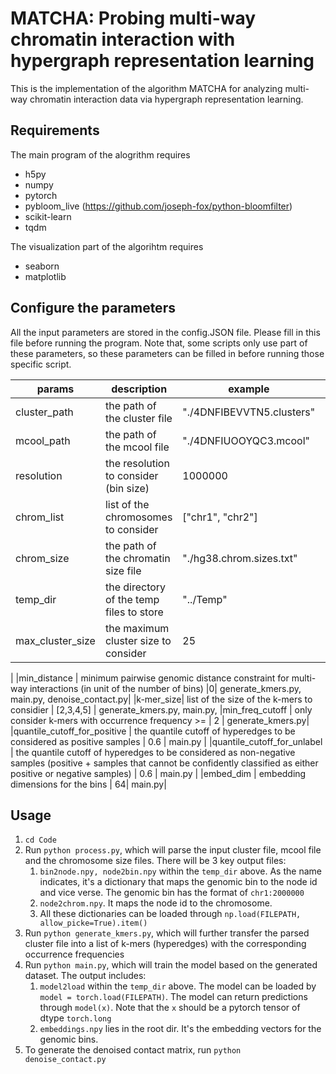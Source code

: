 # MATCHA: Probing multi-way chromatin interaction with hypergraph representation learning

This is the implementation of the algorithm MATCHA for analyzing multi-way chromatin interaction data via hypergraph representation learning.

## Requirements
The main program of the alogrithm requires


- h5py
- numpy
- pytorch
- pybloom_live (https://github.com/joseph-fox/python-bloomfilter)
- scikit-learn
- tqdm


The visualization part of the algorihtm requires

- seaborn
- matplotlib

## Configure the parameters

All the input parameters are stored in the config.JSON file. 
Please fill in this file before running the program.
Note that, some scripts only use part of these parameters, so these parameters can be filled in before running those specific script.

| params       | description                  | example                   | used in    |
|--------------|------------------------------|---------------------------|------------|
| cluster_path | the path of the cluster file | "./4DNFIBEVVTN5.clusters" | process.py |
|mcool_path | the path of the mcool file | "./4DNFIUOOYQC3.mcool" | process.py|
|resolution | the resolution to consider (bin size) | 1000000 | process.py|
|chrom_list | list of the chromosomes to consider | ["chr1", "chr2"] | process.py, main.py|
|chrom_size | the path of the chromatin size file | "./hg38.chrom.sizes.txt" | process.py|
|temp_dir | the directory of the temp files to store | "../Temp" | all|
|max_cluster_size| the maximum cluster size to consider | 25| process.py, generate_kmers.py |
|
|min_distance | minimum pairwise genomic distance constraint for multi-way interactions (in unit of the number of bins) |0| generate_kmers.py, main.py, denoise_contact.py|
|k-mer_size| list of the size of the k-mers to considier | [2,3,4,5] | generate_kmers.py, main.py, 
|min_freq_cutoff | only consider k-mers with occurrence frequency >= | 2 | generate_kmers.py|
|quantile_cutoff_for_positive | the quantile cutoff of hyperedges to be considered as positive samples | 0.6 | main.py | 
|quantile_cutoff_for_unlabel | the quantile cutoff of hyperedges to be considered as non-negative samples (positive + samples that cannot be confidently classified as either positive or negative samples) | 0.6 | main.py | 
|embed_dim | embedding dimensions for the bins | 64| main.py|


## Usage
1. `cd Code`
2. Run `python process.py`, which will parse the input cluster file, mcool file and the chromosome size files. There will be 3 key output files:
   1. `bin2node.npy, node2bin.npy` within the `temp_dir` above. As the name indicates, it's a dictionary that maps the genomic bin to the node id and vice verse. The genomic bin has the format of `chr1:2000000`
   2. `node2chrom.npy`. It maps the node id to the chromosome.
   3. All these dictionaries can be loaded through `np.load(FILEPATH, allow_picke=True).item()`
3. Run `python generate_kmers.py`, which will further transfer the parsed cluster file into a list of k-mers (hyperedges) with the corresponding occurrence frequencies
4. Run `python main.py`, which will train the model based on the generated dataset. The output includes:
   1. `model2load` within the `temp_dir` above. The model can be loaded by `model = torch.load(FILEPATH)`. The model can return predictions through `model(x)`. Note that the `x` should be a pytorch tensor of dtype `torch.long`
   2. `embeddings.npy` lies in the root dir. It's the embedding vectors for the genomic bins. 
5. To generate the denoised contact matrix, run `python denoise_contact.py`